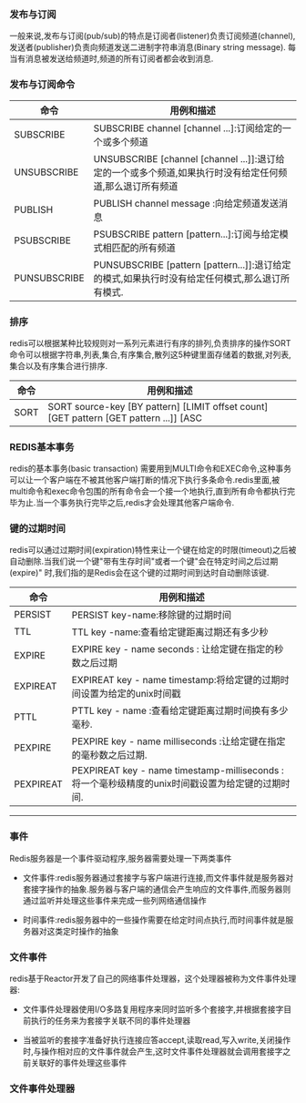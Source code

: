 ### 发布与订阅

一般来说,发布与订阅(pub/sub)的特点是订阅者(listener)负责订阅频道(channel),发送者(publisher)负责向频道发送二进制字符串消息(Binary string message).
每当有消息被发送给频道时,频道的所有订阅者都会收到消息.

### 发布与订阅命令

命令 | 用例和描述
--- | --- |
SUBSCRIBE | SUBSCRIBE channel [channel ...]:订阅给定的一个或多个频道
UNSUBSCRIBE | UNSUBSCRIBE [channel [channel ...]]:退订给定的一个或多个频道,如果执行时没有给定任何频道,那么退订所有频道
PUBLISH | PUBLISH channel message :向给定频道发送消息
PSUBSCRIBE |PSUBSCRIBE pattern [pattern...]:订阅与给定模式相匹配的所有频道
PUNSUBSCRIBE | PUNSUBSCRIBE [pattern [pattern...]]:退订给定的模式,如果执行时没有给定任何模式,那么退订所有模式.

### 排序

redis可以根据某种比较规则对一系列元素进行有序的排列,负责排序的操作SORT命令可以根据字符串,列表,集合,有序集合,散列这5种键里面存储着的数据,对列表,集合以及有序集合进行排序.

命令 | 用例和描述
--- | --- |
SORT | SORT source-key [BY pattern] [LIMIT offset count] [GET pattern [GET pattern ...]] [ASC|DESC] [ALPHA] [STORE dest-key]:根据给定的选项,对输入列表,集合或者有序集合进行排序,然后返回或者存储排序的结果.

### REDIS基本事务

redis的基本事务(basic transaction)
需要用到MULTI命令和EXEC命令,这种事务可以让一个客户端在不被其他客户端打断的情况下执行多条命令.redis里面,被multi命令和exec命令包围的所有命令会一个接一个地执行,直到所有命令都执行完毕为止.当一个事务执行完毕之后,redis才会处理其他客户端命令.

### 键的过期时间

redis可以通过过期时间(expiration)特性来让一个键在给定的时限(timeout)之后被自动删除.当我们说一个键"带有生存时间"或者一个键"会在特定时间之后过期(expire)"
时,我们指的是Redis会在这个键的过期时间到达时自动删除该键.

命令 | 用例和描述
--- | --- |
PERSIST | PERSIST key-name:移除键的过期时间
TTL | TTL key -name:查看给定键距离过期还有多少秒
EXPIRE | EXPIRE key - name seconds : 让给定键在指定的秒数之后过期
EXPIREAT | EXPIREAT key - name timestamp:将给定键的过期时间设置为给定的unix时间戳
PTTL | PTTL key - name :查看给定键距离过期时间换有多少毫秒.
PEXPIRE | PEXPIRE key - name milliseconds :让给定键在指定的毫秒数之后过期.
PEXPIREAT | PEXPIREAT key - name timestamp-milliseconds :将一个毫秒级精度的unix时间戳设置为给定键的过期时间.

---------

### 事件

Redis服务器是一个事件驱动程序,服务器需要处理一下两类事件

- 文件事件:redis服务器通过套接字与客户端进行连接,而文件事件就是服务器对套接字操作的抽象.服务器与客户端的通信会产生响应的文件事件,而服务器则通过监听并处理这些事件来完成一些列网络通信操作


- 时间事件:redis服务器中的一些操作需要在给定时间点执行,而时间事件就是服务器对这类定时操作的抽象

### 文件事件

redis基于Reactor开发了自己的网络事件处理器，这个处理器被称为文件事件处理器:

- 文件事件处理器使用I/O多路复用程序来同时监听多个套接字,并根据套接字目前执行的任务来为套接字关联不同的事件处理器

- 当被监听的套接字准备好执行连接应答accept,读取read,写入write,关闭操作时,与操作相对应的文件事件就会产生,这时文件事件处理器就会调用套接字之前关联好的事件处理这些事件

### 文件事件处理器
